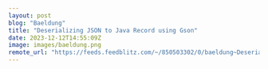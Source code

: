 ```yaml
---
layout: post
blog: "Baeldung"
title: "Deserializing JSON to Java Record using Gson"
date: 2023-12-12T14:55:09Z
image: images/baeldung.png
remote_url: "https://feeds.feedblitz.com/~/850503302/0/baeldung~Deserializing-JSON-to-Java-Record-using-Gson"
---
```

